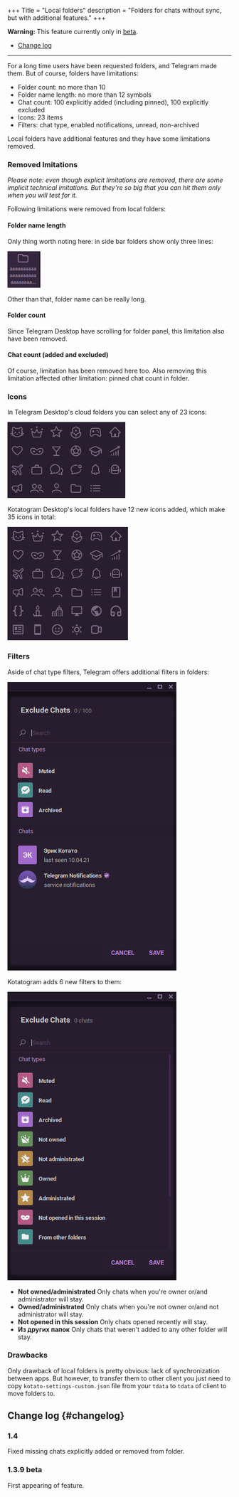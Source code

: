 +++
Title = "Local folders"
description = "Folders for chats without sync, but with additional features."
+++

**Warning:** This feature currently only in [beta](/download#beta).

* [Change log](#changelog)

---

For a long time users have been requested folders, and Telegram made them. But of course, folders have limitations:

* Folder count: no more than 10
* Folder name length: no more than 12 symbols
* Chat count: 100 explicitly added (including pinned), 100 explicitly excluded
* Icons: 23 items
* Filters: chat type, enabled notifications, unread, non-archived

Local folders have additional features and they have some limitations removed.

### Removed lmitations

_Please note: even though explicit limitations are removed, there are some implicit technical imitations. But they're so big that you can hit them only when you will test for it._

Following limitations were removed from local folders:

#### Folder name length

Only thing worth noting here: in side bar folders show only three lines:

![](/features/local-folders/long-folder-name.png)

Other than that, folder name can be really long.

#### Folder count

Since Telegram Desktop have scrolling for folder panel, this limitation also have been removed.

#### Chat count (added and excluded)

Of course, limitation has been removed here too. Also removing this limitation affected other limitation: pinned chat count in folder.

### Icons

In Telegram Desktop's cloud folders you can select any of 23 icons:

![](/features/local-folders/icons-tdesktop.png)

Kotatogram Desktop's local folders have 12 new icons added, which make 35 icons in total:

![](/features/local-folders/icons-kotatogram.png)

### Filters

Aside of chat type filters, Telegram offers additional filters in folders:

![](/features/local-folders/filters-cloud.png)

Kotatogram adds 6 new filters to them:

![](/features/local-folders/filters-local.png)

* **Not owned/administrated**
  Only chats when you're owner or/and administrator will stay.
* **Owned/administrated**
  Only chats when you're not owner or/and not administrator will stay.
* **Not opened in this session**
  Only chats opened recently will stay.
* **Из других папок**
  Only chats that weren't added to any other folder will stay.

### Drawbacks

Only drawback of local folders is pretty obvious: lack of synchronization between apps. But however, to transfer them to other client you just need to copy `kotato-settings-custom.json` file from your `tdata` to `tdata` of client to move folders to.

## Change log {#changelog}

### 1.4

Fixed missing chats explicitly added or removed from folder.

### 1.3.9 beta

First appearing of feature.
